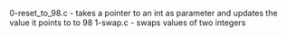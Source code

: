 0-reset_to_98.c - takes a pointer to an int as parameter and updates the value it points to to 98
1-swap.c - swaps values of two integers
